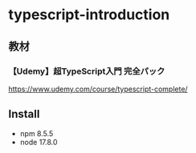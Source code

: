 # typescript-introduction
## 教材
### 【Udemy】超TypeScript入門 完全パック
https://www.udemy.com/course/typescript-complete/

## Install
- npm 8.5.5
- node 17.8.0
